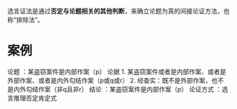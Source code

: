 选言证法是通过**否定与论题相关的其他判断**，来确立论题为真的间接论证方法，也称“排除法”。
# 案例
论题 ：某盗窃案件是内部作案（p）
论据 
	1. 某盗窃案件或者是内部作案、或者是外部作案、或者是内外勾结作案（p或q或r）
	2. 经查实：既不是外部作案，也不是内外勾结作案（非q且非r）
结论 ：某盗窃案件是内部作案（p）
论证方式 ：选言推理否定肯定式
